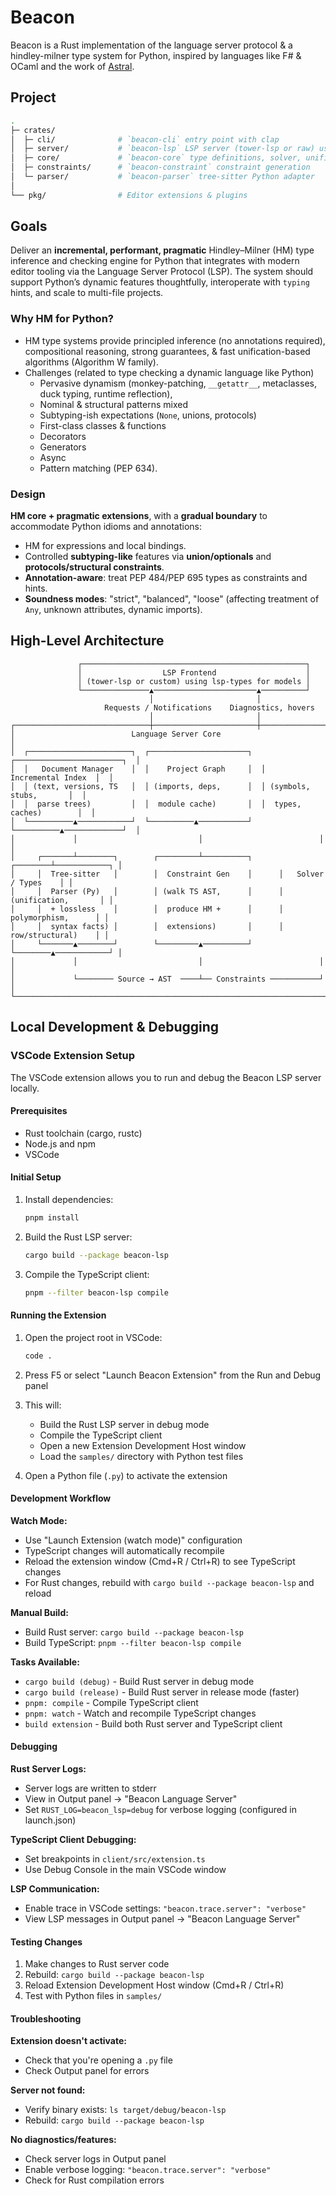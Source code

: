 # Beacon

Beacon is a Rust implementation of the language server protocol & a hindley-milner type system for Python, inspired by languages like F# & OCaml and the work of [Astral](https://astral.sh).

## Project

```sh
.
├─ crates/
│  ├─ cli/              # `beacon-cli` entry point with clap
│  ├─ server/           # `beacon-lsp` LSP server (tower-lsp or raw) using lsp-types
│  ├─ core/             # `beacon-core` type definitions, solver, unifier
│  ├─ constraints/      # `beacon-constraint` constraint generation
│  └─ parser/           # `beacon-parser` tree-sitter Python adapter
│
└── pkg/                # Editor extensions & plugins
```

## Goals

Deliver an **incremental, performant, pragmatic** Hindley–Milner (HM) type inference and checking engine for Python that integrates with modern editor tooling via the Language Server Protocol (LSP).
The system should support Python’s dynamic features thoughtfully, interoperate with `typing` hints, and scale to multi-file projects.

### Why HM for Python?

- HM type systems provide principled inference (no annotations required), compositional reasoning, strong guarantees, & fast unification-based algorithms (Algorithm W family).
- Challenges (related to type checking a dynamic language like Python)
    - Pervasive dynamism (monkey-patching, `__getattr__`, metaclasses, duck typing, runtime reflection),
    - Nominal & structural patterns mixed
    - Subtyping-ish expectations (`None`, unions, protocols)
    - First-class classes & functions
    - Decorators
    - Generators
    - Async
    - Pattern matching (PEP 634).

### Design

**HM core + pragmatic extensions**, with a **gradual boundary** to accommodate Python idioms and annotations:

- HM for expressions and local bindings.
- Controlled **subtyping-like** features via **union/optionals** and **protocols/structural constraints**.
- **Annotation-aware**: treat PEP 484/PEP 695 types as constraints and hints.
- **Soundness modes**: "strict", "balanced", "loose" (affecting treatment of `Any`, unknown attributes, dynamic imports).

## High-Level Architecture

```text
               ┌──────────────────────────────────────────────────┐
               │                  LSP Frontend                    │
               │ (tower-lsp or custom) using lsp-types for models │
               └───────────────▲───────────────────────▲──────────┘
                               │                       │
                     Requests / Notifications    Diagnostics, hovers
                               │                       │
┌──────────────────────────────┼───────────────────────┼────────────────────────────┐
│                          Language Server Core                                     │
│  ┌───────────────────────┐  ┌──────────────────────┐  ┌────────────────────────┐  │
│  │   Document Manager    │  │    Project Graph     │  │     Incremental Index  │  │
│  │ (text, versions, TS   │  │ (imports, deps,      │  │ (symbols, stubs,       │  │
│  │  parse trees)         │  │  module cache)       │  │  types, caches)        │  │
│  └──────────▲────────────┘  └──────────▲───────────┘  └──────────▲─────────────┘  │
│             │                           │                          │              │
│     ┌───────┴────────┐        ┌─────────┴──────────┐      ┌────────┴────────────┐ │
│     │  Tree-sitter   │        │  Constraint Gen    │      │   Solver / Types    │ │
│     │  Parser (Py)   │        │ (walk TS AST,      │      │ (unification,       │ │
│     │  + lossless    │        │  produce HM +      │      │  polymorphism,      │ │
│     │  syntax facts) │        │  extensions)       │      │  row/structural)    │ │
│     └───────▲────────┘        └─────────▲──────────┘      └────────▲────────────┘ │
│             │                           │                          │              │
│             └──────── Source → AST  ────┴── Constraints ───────────┘              │
└───────────────────────────────────────────────────────────────────────────────────┘
```

## Local Development & Debugging

### VSCode Extension Setup

The VSCode extension allows you to run and debug the Beacon LSP server locally.

#### Prerequisites

- Rust toolchain (cargo, rustc)
- Node.js and npm
- VSCode

#### Initial Setup

1. Install dependencies:

   ```bash
   pnpm install
   ```

2. Build the Rust LSP server:

   ```bash
   cargo build --package beacon-lsp
   ```

3. Compile the TypeScript client:

   ```bash
   pnpm --filter beacon-lsp compile
   ```

#### Running the Extension

1. Open the project root in VSCode:

   ```bash
   code .
   ```

2. Press F5 or select "Launch Beacon Extension" from the Run and Debug panel

3. This will:
   - Build the Rust LSP server in debug mode
   - Compile the TypeScript client
   - Open a new Extension Development Host window
   - Load the `samples/` directory with Python test files

4. Open a Python file (`.py`) to activate the extension

#### Development Workflow

**Watch Mode:**

- Use "Launch Extension (watch mode)" configuration
- TypeScript changes will automatically recompile
- Reload the extension window (Cmd+R / Ctrl+R) to see TypeScript changes
- For Rust changes, rebuild with `cargo build --package beacon-lsp` and reload

**Manual Build:**

- Build Rust server: `cargo build --package beacon-lsp`
- Build TypeScript: `pnpm --filter beacon-lsp compile`

**Tasks Available:**

- `cargo build (debug)` - Build Rust server in debug mode
- `cargo build (release)` - Build Rust server in release mode (faster)
- `pnpm: compile` - Compile TypeScript client
- `pnpm: watch` - Watch and recompile TypeScript changes
- `build extension` - Build both Rust server and TypeScript client

#### Debugging

**Rust Server Logs:**

- Server logs are written to stderr
- View in Output panel → "Beacon Language Server"
- Set `RUST_LOG=beacon_lsp=debug` for verbose logging (configured in launch.json)

**TypeScript Client Debugging:**

- Set breakpoints in `client/src/extension.ts`
- Use Debug Console in the main VSCode window

**LSP Communication:**

- Enable trace in VSCode settings: `"beacon.trace.server": "verbose"`
- View LSP messages in Output panel → "Beacon Language Server"

#### Testing Changes

1. Make changes to Rust server code
2. Rebuild: `cargo build --package beacon-lsp`
3. Reload Extension Development Host window (Cmd+R / Ctrl+R)
4. Test with Python files in `samples/`

#### Troubleshooting

**Extension doesn't activate:**

- Check that you're opening a `.py` file
- Check Output panel for errors

**Server not found:**

- Verify binary exists: `ls target/debug/beacon-lsp`
- Rebuild: `cargo build --package beacon-lsp`

**No diagnostics/features:**

- Check server logs in Output panel
- Enable verbose logging: `"beacon.trace.server": "verbose"`
- Check for Rust compilation errors
